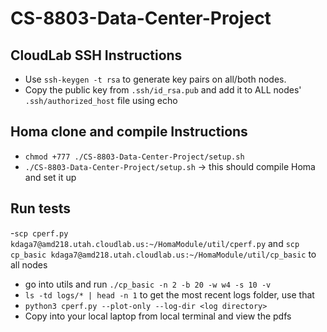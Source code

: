 # CS-8803-Data-Center-Project

## CloudLab SSH Instructions
- Use `ssh-keygen -t rsa` to generate key pairs on all/both nodes.
- Copy the public key from `.ssh/id_rsa.pub` and add it to ALL nodes' `.ssh/authorized_host` file using echo

## Homa clone and compile Instructions
- `chmod +777 ./CS-8803-Data-Center-Project/setup.sh`
- `./CS-8803-Data-Center-Project/setup.sh` -> this should compile Homa and set it up

## Run tests
-`scp cperf.py kdaga7@amd218.utah.cloudlab.us:~/HomaModule/util/cperf.py` and `scp cp_basic kdaga7@amd218.utah.cloudlab.us:~/HomaModule/util/cp_basic` to all nodes
- go into utils and run `./cp_basic -n 2 -b 20 -w w4 -s 10 -v`
- `ls -td logs/* | head -n 1` to get the most recent logs folder, use that
- `python3 cperf.py --plot-only --log-dir <log directory>`
- Copy into your local laptop from local terminal and view the pdfs
